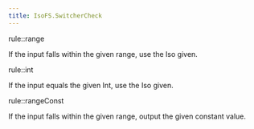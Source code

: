 ```yaml
---
title: IsoFS.SwitcherCheck
---
```


rule::range

If the input falls within the given range, use the Iso given.

rule::int

If the input equals the given Int, use the Iso given.

rule::rangeConst

If the input falls within the given range, output the given constant value.